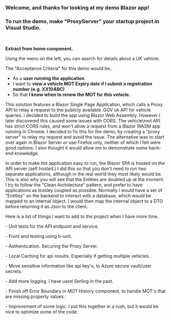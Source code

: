 <h3>Welcome, and thanks for looking at my demo Blazor app!</h3>
<h3>To run the demo, make "ProxyServer" your startup project in Visual Studio.</h3>
<br />
<p><b>Extract from home component.</b></p>
<p class="suggestion">Using the menu on the left, you can search for details about a UK vehicle.</p>
<p>The "Acceptance Criteria" for this demo would be.. </p>
<ul>
    <li>As a <b>user running the application</b></li>
    <li>I want to <b>view a vehicle MOT Expiry date if I submit a registration number (e.g. XX10ABC)</b></li>
    <li>So that <b>I know when to renew the MOT for this vehicle.</b></li>
</ul>
<p>This solution features a Blazor Single Page Application, which calls a Proxy API to relay a request to the publicly available .GOV uk API for vehicle queries. I decided to build the app using Blazor Web Assembly. However I later discovered this caused some issues with CORS. The vehicle\mot API has strict CORS rules, and won't allow a request from a Blazor WASM app running in Chrome. I decided to fix this for the demo, by creating a "proxy server" to relay my request and avoid the issue. The alternative was to start over again in Blazor Server or use Firefox only, neither of which I felt were good options. I also thought it would allow me to demonstrate some back-end knowledge.</p>
<p>In order to make the application easy to run, the Blazor SPA is hosted on the API server (self hosted.) I did this so that you don't need to run two separate applications, although in the real world they most likely would be. This is also why you will see that the Entities are doubled up at the moment. I try to follow the "Clean Architecture" pattern, and prefer to have applications as loosley coupled as possible. Normally I would have a set of "Entities" on the backend to interact with a database, which would be mapped to an internal object. I would then map the internal object to a DTO before returning it as Json to the client.</p>
<p>Here is a list of things I want to add to the project when I have more time.</p>
<p> - Unit tests for the API endpoint and service.</p>
<p> - Front end testing using b-unit.</p>
<p> - Authentication. Securing the Proxy Server.</p>
<p> - Local Caching for api results. Especially if getting multiple vehicles.</p>
<p> - Move sensitive information like api key's, to Azure secure vault/user secrets.</p>
<p> - Add more logging. I have used Serilog in the past.</p>
<p> - Finish off Error Boundary in MOT History component, to handle MOT's that are missing property values.</p>
<p> - Improvement of some logic. I put this together in a rush, but it would be nice to optimize some of the code.</p>
